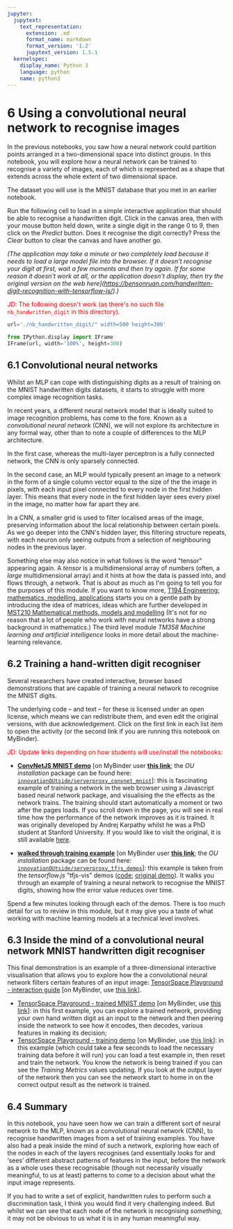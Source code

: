 ```yaml
---
jupyter:
  jupytext:
    text_representation:
      extension: .md
      format_name: markdown
      format_version: '1.2'
      jupytext_version: 1.5.1
  kernelspec:
    display_name: Python 3
    language: python
    name: python3
---
```


# 6 Using a convolutional neural network to recognise images

In the previous notebooks, you saw how a neural network could partition points arranged in a two-dimensional space into distinct groups. In this notebook, you will explore how a neural network can be trained to recognise a variety of images, each of which is represented as a shape that extends across the whole extent of two dimensional space.

The dataset you will use is the MNIST database that you met in an earlier notebook.

Run the following cell to load in a simple interactive application that should be able to recognise a handwritten digit. Click in the canvas area, then with your mouse button held down, write a single digit in the range 0 to 9, then click on the *Predict* button. Does it recognise the digit correctly? Press the *Clear* button to clear the canvas and have another go.

*(The application may take a minute or two completely load because it needs to load a large model file into the browser. If it doesn't recognise your digit at first, wait a few moments and then try again. If for some reason it doesn't work at all, or the application doesn't display, then try the original version on the web here](https://bensonruan.com/handwritten-digit-recognition-with-tensorflow-js/).)* 

<font color='red'>JD: The following doesn't work (as there's no such file `nb_handwritten_digit` in this directory).</font>

```python
url='./nb_handwritten_digit/" width=500 height=300'

from IPython.display import IFrame
IFrame(url, width='100%', height=300)
```

## 6.1 Convolutional neural networks

Whilst an MLP can cope with distinguishing digits as a result of training on the MNIST handwritten digits datasets, it starts to struggle with more complex image recognition tasks.

In recent years, a different neural network model that is ideally suited to image recognition problems, has come to the fore. Known as a *convolutional neural network* (CNN), we will not explore its architecture in any formal way, other than to note a couple of differences to the MLP architecture.

In the first case, whereas the multi-layer perceptron is a fully connected network, the CNN is only sparsely connected.

In the second case, an MLP would typically present an image to a network in the form of a single column vector equal to the size of the the image in pixels, with each input pixel connected to every node in the first hidden layer. This means that every node in the first hidden layer sees every pixel in the image, no matter how far apart they are.

In a CNN, a smaller grid is used to filter localised areas of the image, preserving information about the local relationship between certain pixels. As we go deeper into the CNN's hidden layer, this filtering structure repeats, with each neuron only seeing outputs from a selection of neighbouring nodes in the previous layer.

Something else may also notice in what follows is the word "tensor" appearing again. A *tensor* is a multidimensional array of numbers (often, a *large* multidimensional array) and it hints at how the data is passed into, and flows through, a network. That is about as much as I'm going to tell you for the purposes of this module. If you want to know more, [T194 Engineering: mathematics, modelling, applications](http://www.open.ac.uk/courses/modules/t194) starts you on a gentle path by introducing the idea of matrices, ideas which are further developed in [MST210 Mathematical methods, models and modelling](http://www.open.ac.uk/courses/modules/mst210) (It's not for no reason that a lot of people who work with neural networks have a strong background in mathematics.) The third level module *TM358 Machine learning and artificial intelligence* looks in more detail about the machine-learning relevance.


## 6.2 Training a hand-written digit recogniser

Several researchers have created interactive, browser based demonstrations that are capable of training a neural network to recognise the MNIST digits.

The underlying code – and text – for these is licensed under an open license, which means we can redistribute them, and even edit the original versions, with due acknowledgement. Click on the first link in each list item to open the activity (or the second link if you are running this notebook on MyBinder).


<font color='red'>JD: Update links depending on how students will use/install the notebooks:</font>

- [__ConvNetJS MNIST demo__](./convnet_mnist/) [on MyBinder user [__this link__](../../../convnet_mnist/); the *OU installation* package can be found here: [`innovationOUtside/serverproxy_convnet_mnist`](https://github.com/innovationOUtside/serverproxy_convnet_mnist)]: this is fascinating example of training a network in the web browser using a Javascript based neural network package, and visualising the the effects as the network trains. The training should start automatically a moment or two after the pages loads. If you scroll down in the page, you will see in real time how the performance of the network improves as it is trained. It was originally developed by Andrej Karpathy whilst he was a PhD student at Stanford University. If you would like to visit the original, it is still available [here](https://cs.stanford.edu/people/karpathy/convnetjs/demo/mnist.html).

- [__walked through training example__](./tfjs_mnist/) [on MyBinder user [__this link__](../../../tfjs_mnist/); the *OU installation* package can be found here: [`innovationOUtside/serverproxy_tfjs_demos`](https://github.com/innovationOUtside/serverproxy_tfjs_demos)]: this example is taken from the *tensorflow.js* "tfjs-vis" demos ([code](https://github.com/tensorflow/tfjs/tree/master/tfjs-vis); [original demo](https://storage.googleapis.com/tfjs-vis/mnist/dist/index.html)). It walks you through an example of training a neural network to recognise the MNIST digits, showing how the error value reduces over time.

Spend a few minutes looking through each of the demos. There is too much detail for us to review in this module, but it may give you a taste of what working with machine learning models at a technical level involves.


## 6.3 Inside the mind of a convolutional neural network MNIST handwritten digit recogniser

This final demonstration is an example of a three-dimensional interactive visualisation that allows you to explore how the a convolutional neural network filters certain features of an input image: [TensorSpace Playground - interaction guide](./nb_tensorspace_playground/) [on MyBinder, use [this link](../../../nb_tensorspace_playground/)].

- [TensorSpace Playground - trained MNIST demo](./nb_tensorspace_playground/LeNet/) [on MyBinder, use [this link](../../../nb_tensorspace_playground/LeNet/)]: in this first example, you can explore a trained network, providing your own hand written digit as an input to the network and then peering inside the network to see how it encodes, then decodes, various features in making its decision;
- [TensorSpace Playground - training demo](./nb_tensorspace_playground/LeNetTraining/) [on MyBinder, use [this link](../../../nb_tensorspace_playground/LeNetTraining/)]: in this example (which could take a few seconds to load the necessary training data before it will run) you can load a test example in, then reset and train the network. You know the network is being trained if you can see the *Training Metrics* values updating. If you look at the output layer of the network then you can see the network start to home in on the correct output result as the network is trained.


## 6.4 Summary

In this notebook, you have seen how we can train a different sort of neural network to the MLP, known as a convolutional neural network (CNN), to recognise handwritten images from a set of training examples. You have also had a peak inside the mind of such a network, exploring how each of the nodes in each of the layers recognises (and essentially looks for and ‘sees’ different abstract patterns of features in the input, before the network as a whole uses these recognisable (though not necessarily visually meaningful, to us at least) patterns to come to a decision about what the input image represents.

If you had to write a set of explicit, handwritten rules to perform such a discrimination task, I think you would find it very challenging indeed. But whilst we can see that each node of the network is recognising *something*, it may not be obvious to us what it is in any human meaningful way.
